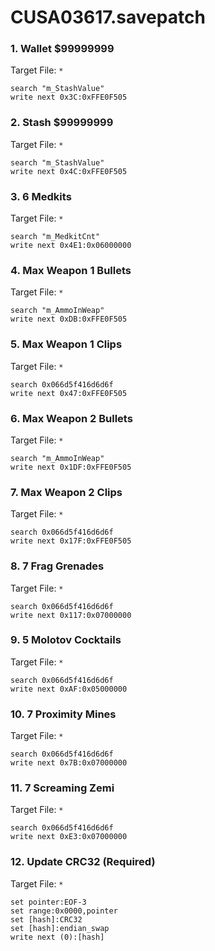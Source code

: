 # CUSA03617.savepatch

### 1. Wallet $99999999

Target File: `*`

```
search "m_StashValue"
write next 0x3C:0xFFE0F505
```

### 2. Stash $99999999

Target File: `*`

```
search "m_StashValue"
write next 0x4C:0xFFE0F505
```

### 3. 6 Medkits

Target File: `*`

```
search "m_MedkitCnt"
write next 0x4E1:0x06000000
```

### 4. Max Weapon 1 Bullets

Target File: `*`

```
search "m_AmmoInWeap"
write next 0xDB:0xFFE0F505
```

### 5. Max Weapon 1 Clips

Target File: `*`

```
search 0x066d5f416d6d6f
write next 0x47:0xFFE0F505
```

### 6. Max Weapon 2 Bullets

Target File: `*`

```
search "m_AmmoInWeap"
write next 0x1DF:0xFFE0F505
```

### 7. Max Weapon 2 Clips

Target File: `*`

```
search 0x066d5f416d6d6f
write next 0x17F:0xFFE0F505
```

### 8. 7 Frag Grenades

Target File: `*`

```
search 0x066d5f416d6d6f
write next 0x117:0x07000000
```

### 9. 5 Molotov Cocktails

Target File: `*`

```
search 0x066d5f416d6d6f
write next 0xAF:0x05000000
```

### 10. 7 Proximity Mines

Target File: `*`

```
search 0x066d5f416d6d6f
write next 0x7B:0x07000000
```

### 11. 7 Screaming Zemi

Target File: `*`

```
search 0x066d5f416d6d6f
write next 0xE3:0x07000000
```

### 12. Update CRC32 (Required)

Target File: `*`

```
set pointer:EOF-3
set range:0x0000,pointer
set [hash]:CRC32
set [hash]:endian_swap
write next (0):[hash]
```

